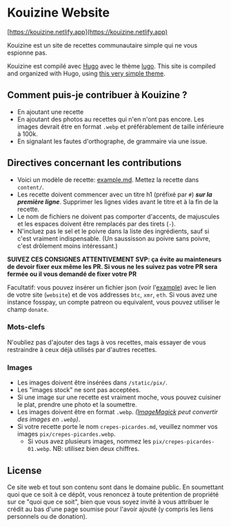 # Kouizine Website

[https://kouizine.netlify.app](https://kouizine.netlify.app)

Kouizine est un site de recettes communautaire simple qui ne vous espionne pas.

Kouizine est compilé avec [Hugo](https://gohugo.io) avec le thème [lugo](https://github.com/lukesmithxyz/lugo).
This site is compiled and organized with Hugo, using [this very simple theme](https://github.com/lukesmithxyz/lugo).

## Comment puis-je contribuer à Kouizine ? 
- En ajoutant une recette
- En ajoutant des photos au recettes qui n'en n'ont pas encore. Les images devrait être en format `.webp` et préférablement de taille inférieure à 100k.
- En signalant les fautes d'orthographe, de grammaire via une issue.

## Directives concernant les contributions
- Voici un modèle de recette: [example.md](example.md). Mettez la recette dans `content/`.
- Les recette doivent commencer avec un titre h1 (préfixé par `#`) ***sur la première ligne***. 
  Supprimer les lignes vides avant le titre et à la fin de la recette.
- Le nom de fichiers ne doivent pas comporter d'accents, de majuscules et les espaces doivent être remplacés par des tirets (`-`). 
- N'incluez pas le sel et le poivre dans la liste des ingrédients, sauf si c'est vraiment indispensable. (Un saussisson au poivre sans poivre, c'est drôlement moins intéressant.)

**SUIVEZ CES CONSIGNES ATTENTIVEMENT SVP: ça évite au mainteneurs de devoir fixer eux même les PR. Si vous ne les suivez pas votre PR sera fermée ou il vous demandé de fixer votre PR**

Facultatif: vous pouvez insérer un fichier json (voir l'[example](`data/authors/luke-smith.json`)) avec le lien de votre site (`website`) et de vos addresses `btc`, `xmr`, `eth`. Si vous avez une instance fosspay, un compte patreon ou equivalent, vous pouvez utiliser le champ `donate`.

### Mots-clefs

N'oubliez pas d'ajouter des tags à vos recettes, mais essayer de vous restraindre à ceux déjà utilisés par d'autres recettes.

### Images

- Les images doivent être insérées dans `/static/pix/`. 
- Les "images stock" ne sont pas acceptées.
- Si une image sur une recette est vraiment moche, vous pouvez cuisiner le plat, prendre une photo et la soumettre.
- Les images doivent être en format `.webp`. *([ImageMagick](https://imagemagick.org/index.php) peut convertir des images en `.webp`)*.
- Si votre recette porte le nom `crepes-picardes.md`, veuillez nommer vos images `pix/crepes-picardes.webp`.
  - Si vous avez plusieurs images, nommez les `pix/crepes-picardes-01.webp`. NB: utilisez bien deux chiffres.

## License

Ce site web et tout son contenu sont dans le domaine public.
En soumettant quoi que ce soit à ce dépôt, vous renoncez à toute prétention de propriété sur ce "quoi que ce soit",
bien que vous soyez invité à vous attribuer le crédit au bas d'une page soumise pour l'avoir ajouté (y compris les liens personnels ou de donation).
